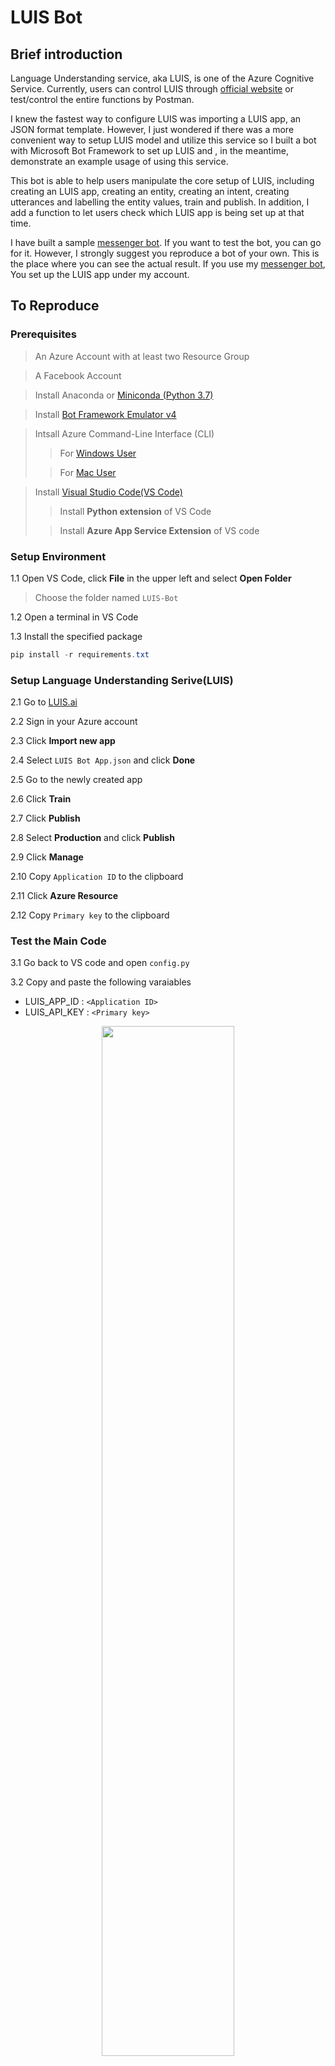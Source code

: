 # LUIS Bot
## Brief introduction
Language Understanding service, aka LUIS, is one of the Azure Cognitive Service. Currently, users can control LUIS through [official website](https://www.luis.ai/home) or test/control the entire functions by Postman. 

I knew the fastest way to configure LUIS was importing a LUIS app, an JSON format template. However, I just wondered if there was a more convenient way to setup LUIS model and utilize this service so I built a bot with Microsoft Bot Framework to set up LUIS and , in the meantime, demonstrate an example usage of using this service.

This bot is able to help users manipulate the core setup of LUIS, including creating an LUIS app, creating an entity, creating an intent, creating utterances and labelling the entity values, train and publish. In addition, I add a function to let users check which LUIS app is being set up at that time. 

I have built a sample [messenger bot](m.me/105868227718666). If you want to test the bot, you can go for it. However, I strongly suggest you reproduce a bot of your own. This is the place where you can see the actual result. If you use my [messenger bot](m.me/105868227718666), You set up the LUIS app under my account. 
## To Reproduce
### Prerequisites
> An Azure Account with at least two Resource Group

> A Facebook Account

> Install Anaconda or [Miniconda (Python 3.7)](https://docs.conda.io/en/latest/miniconda.html "Miniconda下載頁面")

> Install [Bot Framework Emulator v4](https://github.com/Microsoft/BotFramework-Emulator/releases/tag/v4.7.0)

> Intsall Azure Command-Line Interface (CLI)
>> For [Windows User](https://docs.microsoft.com/en-us/cli/azure/install-azure-cli-windows?view=azure-cli-latest "Windows的下載教學")
> 
>> For [Mac User](https://docs.microsoft.com/en-us/cli/azure/install-azure-cli-macos?view=azure-cli-latest "Mac的下載教學")

> Install [Visual Studio Code(VS Code)](https://code.visualstudio.com/download "VScode下載頁面")
>> Install **Python extension** of VS Code
>
>> Install **Azure App Service Extension** of VS code

### Setup Environment

1.1 Open VS Code, click **File** in the upper left and select **Open Folder**
> Choose the folder named `LUIS-Bot`


1.2 Open a terminal in VS Code

1.3 Install the specified package
```powershell
pip install -r requirements.txt
```

### Setup Language Understanding Serive(LUIS)
2.1 Go to [LUIS.ai](https://www.luis.ai/home)

2.2 Sign in your Azure account

2.3 Click **Import new app**

2.4 Select `LUIS Bot App.json` and click **Done**

2.5 Go to the newly created app

2.6 Click **Train**

2.7 Click **Publish**

2.8 Select **Production** and click **Publish**

2.9 Click **Manage**

2.10 Copy `Application ID` to the clipboard

2.11 Click **Azure Resource**

2.12 Copy `Primary key` to the clipboard

### Test the Main Code
3.1 Go back to VS code and open `config.py`

3.2 Copy and paste the following varaiables
* LUIS_APP_ID : `<Application ID>`
* LUIS_API_KEY : `<Primary key>`

<p align = "center">
    <img src="./images/test main code1.jpg" width="65%">
</p>

3.3 Open a terminal and run the code 
```powershell
python app.py
```

3.4 Open `Bot Framework Emulator (V4)`

3.5 Click **Open Bot** and key in the following url and Click **Connect**
> `http://localhost:3978/api/messages`
<p align = "center">
    <img src="./images/test main code2.jpg" width="30%">
</p>

3.6 Type the following messages
> 妳好
> 
> ```The bot won't work```

> 我要創建一個服務叫做**點餐系統**
> 
> ```The bot will create a new LUIS app```

> 我要創建一個實體叫做**食物**
> 
> ```The bot will create a new entity for the newly created LUIS app```

> 我要創建一個意圖叫做**點餐**
> 
> ```The bot will create a new intent for the newly created LUIS app```

> 我要訓練句子
> 
> ```Start a new waterfall dialog for adding new uterances```


<p align = "center">
    <img src="./images/test main code3.jpg" width="50%">
</p>

<p align = "center">
    <img src="./images/test main code4.jpg" width="50%">
</p>

3.7 Enter the training utterance
> 我要吃蛋餅
> 
> ```Type a training utterances```

> 點餐
> 
> ```Specify the intent of the new utterance```

> 食物
> 
> ```Specify the entity showing in the new utterance```

> 蛋餅
> 
> ```Specify the tagged word```

> Yes
> 
> ```Reply Yes to prepare for the next round of add new utterances dialog```
> 
> No
> 
> ```Reply No to leave the dialog```

<p align = "center">
    <img src="./images/test main code5.jpg" width="50%">
</p>

<p align = "center">
    <img src="./images/test main code6.jpg" width="50%">
</p>

3.8 Repeat STEP 3.7 but change the utterance
```text
兩份薯條外帶
捲餅一份謝謝
我想要吃漢堡
我今天想喝珍奶
我想點一隻螃蟹
```

3.9 Go to [LUIS.ai](https://www.luis.ai/home) and check the LUIS app you just created through bot

3.10 Click **Build** and click the intent you just crerated through bot
<p align = "center">
    <img src="./images/test main code7.jpg" width="50%">
</p>

3.11 Check the result of utterances you just created through bot

3.12 Go back to `Bot Framework Emulator (V4)`

3.13 Type the following messages
> 我要訓練
> 
> ```The bot will start to train the LUIS app```

> 我要發行
> 
> ```The bot will pubilsh the LUIS app ```

<p align = "center">
    <img src="./images/test main code8.jpg" width="50%">
</p>

3.14 Go back to [LUIS.ai](https://www.luis.ai/home)

3.15 Check the app if trained and published or not
<p align = "center">
    <img src="./images/test main code9.jpg" width="50%">
</p>

### Deploy a Bot to App Service
4.1 Go to [Azure Portal](https://portal.azure.com/#home) and search the `Azure Active Directory`

4.2 Click **App registration** in the left blade

4.3 Click **New registration**

4.4 Key in the following blank and click **Register**
* Name : `<Any word>`
* Supported account types : `<The second option>`

4.5 Copy `Application ID` to the clipboard

4.6 Click **Certificates & secrets**

4.7 Click **+ New client secret**

4.8 Fill in the following blank and click **Add**
* Description : `<Any word>`
* Expires : `Never`

4.9 Copy the **Client secrets** `Value` to the clipboard

4.10 Open a command prompt(ex. Powershell) and key in the following command 
```powershell 
az login
```
4.11 Sign in the current used Azure Account

4.12 Navigate to the  folder `LUIS-Bot` directory

4.13 Key in the following command
> Warning : The Resource Group for LUIS service cannot be used here, otherwise, you will fail to create a Python-based App Service. Create another one !!
```powershell
az group deployment create --resource-group "<name-of-resource-group>" --template-file "template-with-preexisting-rg.json" --parameters appId="<app-id-from-previous-step>" appSecret="<password-from-previous-step>" botId="<id or bot-app-service-name>" newWebAppName="<bot-app-service-name>" existingAppServicePlan="<name-of-app-service-plan>" appServicePlanLocation="<region-location-name>"
```
4.14 Go back to the VS code window opened in STEP 3.1

4.15 Click Azure icon on the left side

4.16 (Not necessarily STEP) Click the **Sign in to Azure...** and key in the account and password to finish the login procedure
<p align = "center">
    <img src="./images/deploy bot1.jpg" width="20%">
</p>

4.17 Click the **blue icon** to start the deployment procedure

4.18 Select `LUIS-Bot`
<p align = "center">
    <img src="./images/deploy bot2.jpg" width="60%">
</p>

4.19 Select the web app you created
<p align = "center">
    <img src="./images/deploy bot3.jpg" width="60%">
</p>


4.20 After the deployment completed, go to [Azure Portal](https://portal.azure.com/#home) and search the `Bot Services`

4.21 Select the Bot you created 

4.22 Click **Test in Web Chat** and you will have the same testing experiences in `Bot Framework Emulator (V4)`

### Connect Bot with Facebook
5.1 Go to [Facebook page](https://www.facebook.com/bookmarks/pages)

5.2 Click **Create a Page**
<p align = "center">
    <img src="./images/sync with fb1.jpg" width="50%">
</p>

5.3 Select **Business or Brand**
<p align = "center">
    <img src="./images/sync with fb2.jpg" width="50%">
</p>

5.4 Fill in the blank
* Page Name : `<Any name>`
* Category : `Personal Blog`

5.5 Select **See more** ot the left section
<p align = "center">
    <img src="./images/sync with fb3.jpg" width="20%">
</p>

5.6 Click **About** and copy `Page ID` to the clipboard
<p align = "center">
    <img src="./images/sync with fb4.jpg" width="50%">
</p>

5.7 Go to [facebook for developers](https://developers.facebook.com/quickstarts/?platform=web)

5.8 Click **Skip and Create App ID**


5.9 Fill in the following blank and click **Create App ID**
* Display Name : `<Any name>`
* Contact Email : `<Any email you own>`

5.10 Click **Settings** and select **Basic**

5.11 Copy `APP ID` and `APP Secret` to the clipboard
<p align = "center">
    <img src="./images/sync with fb5.jpg" width="50%">
</p>

5.12 Select **Advanced**

5.13 Under Security section, find **Allow api Access to App Settings** and switch the option to `Yes` 

5.14 Select **Dashboard** on the top-left panel

5.15 Scroll down and find `Messenger` box

5.16 Click **Set Up**
<p align = "center">
    <img src="./images/sync with fb6.jpg" width="45%">
</p>

5.17 Under Access Token, click **Add or Remove Pages** 

5.18 Choose the page you created

5.19 Select **Generate Token**
<p align = "center">
    <img src="./images/sync with fb7.jpg" width="50%">
</p>

5.20 Check the box `I Understand` and click **Copy** and click **Done**

5.21 Go back to [Azure Portal]((https://portal.azure.com/#home))

5.22 Find the Bot Service you previously tested

5.23 Click **Channel** under Bot management section

5.24 Click **Facebook**

5.25 Fill in the following requirements and click **Save**
* Facebook App ID : `<The APP ID copied in STEP 5.11>`
* Facebok App Secret : `<The APP Secret copied in STEP 5.11>`
* Page ID : `<The Page ID copied in STEP 5.6>`
* Page Access Token : `<The token copied in STEP 5.20>`

5.26 Copy `Callback URL` and `Verify Token` for upcoming use

5.27 Go back to [facebook for developers](https://developers.facebook.com/quickstarts/?platform=web)

5.28 Click **Settings** under Messenger section

5.29 Under Webhooks section, Click **Add Callback URL**
<p align = "center">
    <img src="./images/sync with fb8.jpg" width="50%">
</p>

5.30 Paste the URL and Token copied in STEP 5.26

5.31 Click **Verify and Save**

5.32 Select **Add Subscription**
<p align = "center">
    <img src="./images/sync with fb9.jpg" width="50%">
</p>

5.33 Check the `messages` and click **Save**
<p align = "center">
    <img src="./images/sync with fb10.jpg" width="50%">
</p>

5.34 Use you own facebook account to test the bot

## Prosepct
So far, the bot is use one and only LUIS app to set up the other LUIS apps. We still can add a database for this bot to store different LUIS app ID for exchanging the LUIS app the bot originally used. 

Furthermore, the bot is not good enough to identify many intent & entity names. For doing so, we need to add another utterances as many as we could to train the original LUIS app. 
